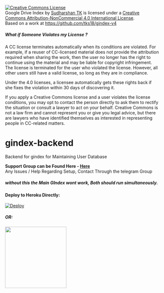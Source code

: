 <a rel="license" href="http://creativecommons.org/licenses/by-nc/4.0/"><img alt="Creative Commons License" style="border-width:0" src="https://i.creativecommons.org/l/by-nc/4.0/88x31.png" /></a><br /><span xmlns:dct="http://purl.org/dc/terms/" href="http://purl.org/dc/dcmitype/InteractiveResource" property="dct:title" rel="dct:type">Google Drive Index</span> by <a xmlns:cc="http://creativecommons.org/ns#" href="https://github.com/tks18" property="cc:attributionName" rel="cc:attributionURL">Sudharshan TK</a> is licensed under a <a rel="license" href="http://creativecommons.org/licenses/by-nc/4.0/">Creative Commons Attribution-NonCommercial 4.0 International License</a>.<br />Based on a work at <a xmlns:dct="http://purl.org/dc/terms/" href="https://github.com/tks18/gindex-v4" rel="dct:source">https://github.com/tks18/gindex-v4</a>

##### What if Someone Violates my License ?

A CC license terminates automatically when its conditions are violated. For example, if a reuser of CC-licensed material does not provide the attribution required when sharing the work, then the user no longer has the right to continue using the material and may be liable for copyright infringement. The license is terminated for the user who violated the license. However, all other users still have a valid license, so long as they are in compliance.

Under the 4.0 licenses, a licensee automatically gets these rights back if she fixes the violation within 30 days of discovering it.

If you apply a Creative Commons license and a user violates the license conditions, you may opt to contact the person directly to ask them to rectify the situation or consult a lawyer to act on your behalf. Creative Commons is not a law firm and cannot represent you or give you legal advice, but there are lawyers who have identified themselves as interested in representing people in CC-related matters.

# gindex-backend
Backend for gindex for Maintaining User Database

**Support Group can be Found Here - [Here](https://t.me/joinchat/LVLR1U5Gs_9lmHGNGqpxIw)**<br>
Any Issues / Help Regarding Setup, Contact Through the telegram Group

##### without this the Main GIndex wont work, Both should run simultaneously.

#### Deploy to Heroku Directly:
[![Deploy](https://www.herokucdn.com/deploy/button.svg)](https://dashboard.heroku.com/new?template=https%3A%2F%2Fgithub.com%2Ftks18%2Fgindex-backend%2Ftree%2Fmaster)

##### OR:

<p><a href="https://heroku.com/deploy"> <img src="https://img.shields.io/badge/Deploy%20To%20Heroku-blueviolet?style=for-the-badge&logo=heroku" width="200""/></a></p>
